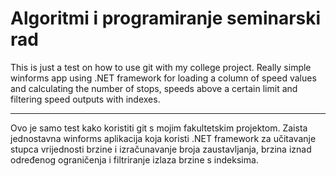 # Algoritmi i programiranje seminarski rad

This is just a test on how to use git with my college project. 
Really simple winforms app using .NET framework for loading
a column of speed values and calculating the number of stops, 
speeds above a certain limit and filtering speed outputs with indexes.

_______________________________________________________________

Ovo je samo test kako koristiti git s mojim fakultetskim projektom. 
Zaista jednostavna winforms aplikacija koja koristi .NET framework za učitavanje
stupca vrijednosti brzine i izračunavanje broja zaustavljanja, 
brzina iznad određenog ograničenja i filtriranje izlaza brzine s indeksima.

